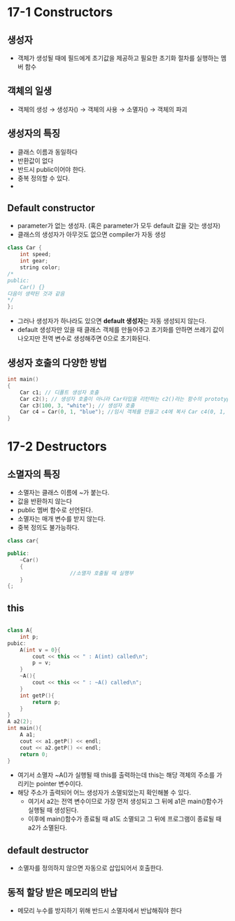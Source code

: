 # 17-1 Constructors

## 생성자

- 객체가 생성될 때에 필드에게 초기값을 제공하고 필요한 초기화 절차를 실행하는 멤버 함수

## 객체의 일생

- 객체의 생성 → 생성자() → 객체의 사용 → 소멸자() → 객체의 파괴

## 생성자의 특징

- 클래스 이름과 동일하다
- 반환값이 없다
- 반드시 public이어야 한다.
- 중복 정의할 수 있다.
- 

## Default constructor

- parameter가 없는 생성자. (혹은 parameter가 모두 default 값을 갖는 생성자)
- 클래스의 생성자가 아무것도 없으면 compiler가 자동 생성

```cpp
class Car {
	int speed;
	int gear;
	string color;
/*
public:
	Car() {}
다음이 생략된 것과 같음
*/
};
```

- 그러나 생성자가 하나라도 있으면 **default 생성자**는 자동 생성되지 않는다.
- default 생성자만 있을 때 클래스 객체를 만들어주고 초기화를 안하면 쓰레기 값이 나오지만 전역 변수로 생성해주면 0으로 초기화된다.

## 생성자 호출의 다양한 방법

```cpp
int main()
{
	Car c1; // 디폴트 생성자 호출
	Car c2(); // 생성자 호출이 아니라 Car타입을 리턴하는 c2()라는 함수의 prototype 선언
	Car c3(100, 3, "white"); // 생성자 호출
	Car c4 = Car(0, 1, "blue"); //임시 객체를 만들고 c4에 복사 Car c4(0, 1, "blue")와 같음
}
```

# 17-2 Destructors

## 소멸자의 특징

- 소멸자는 클래스 이름에 ~가 붙는다.
- 값을 반환하지 않는다
- public 멤버 함수로 선언된다.
- 소멸자는 매개 변수를 받지 않는다.
- 중복 정의도 불가능하다.

```cpp
class car{

public:
	~Car()
	{
					//소멸자 호출될 때 실행부
	}
{;
```

## this

```cpp

class A{
	int p;
pubic:
	A(int v = 0}{
		cout << this << " : A(int) called\n";
		p = v;
	}
	~A(){
		cout << this << " : ~A() called\n";
	}
	int getP(){
		return p;
	}
}
A a2(2);
int main(){
	A a1;
	cout << a1.getP() << endl;
	cout << a2.getP() << endl;
	return 0;
}

```

- 여기서 소멸자 ~A()가 실행될 때 this를 출력하는데 this는 해당 객체의 주소를 가리키는 pointer 변수이다.
- 해당 주소가 출력되어 어느 생성자가 소멸되었는지 확인해볼 수 있다.
    - 여기서 a2는 전역 변수이므로 가장 먼저 생성되고 그 뒤에 a1은 main()함수가 실행될 때 생성된다.
    - 이후에 main()함수가 종료될 때 a1도 소멸되고 그 뒤에 프로그램이 종료될 때 a2가 소멸된다.

## default destructor

- 소멸자를 정의하지 않으면 자동으로 삽입되어서 호출한다.

## 동적 할당 받은 메모리의 반납

- 메모리 누수를 방지하기 위해 반드시 소멸자에서 반납해줘야 한다
